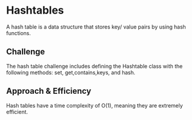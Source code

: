 # Hashtables

A hash table is a data structure that stores key/ value pairs by using hash functions. 

## Challenge

The hash table challenge includes defining the Hashtable class with the following methods: set, get,contains,keys, and hash.


## Approach & Efficiency

Hash tables have a time complexity of O(1), meaning they are extremely efficient. 